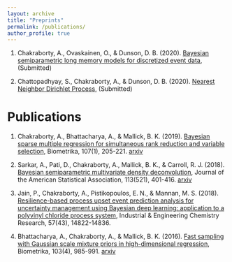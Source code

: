 ```yaml
---
layout: archive
title: "Preprints"
permalink: /publications/
author_profile: true
---
```


1. Chakraborty, A., Ovaskainen, O., & Dunson, D. B. (2020). [Bayesian semiparametric long memory models for discretized event data](https://arxiv.org/abs/2004.08309), (Submitted) 

2. Chattopadhyay, S., Chakraborty, A., & Dunson, D. B. (2020). [Nearest Neighbor Dirichlet Process](https://arxiv.org/abs/2003.07953), (Submitted)

# Publications
1. Chakraborty, A., Bhattacharya, A., & Mallick, B. K. (2019). [Bayesian sparse multiple regression for simultaneous rank reduction and variable selection](https://academic.oup.com/biomet/article-abstract/107/1/205/5638937), Biometrika, 107(1), 205-221. [arxiv](https://arxiv.org/abs/1612.00877)

2. Sarkar, A., Pati, D., Chakraborty, A., Mallick, B. K., & Carroll, R. J. (2018). [Bayesian semiparametric multivariate density deconvolution](https://amstat.tandfonline.com/doi/abs/10.1080/01621459.2016.1260467#.XuARxTpKhPY), Journal of the American Statistical Association, 113(521), 401-416. [arxiv](https://arxiv.org/abs/1404.6462)

3. Jain, P., Chakraborty, A., Pistikopoulos, E. N., & Mannan, M. S. (2018). [Resilience-based process upset event prediction analysis for uncertainty management using Bayesian deep learning: application to a polyvinyl chloride process system](https://pubs.acs.org/doi/abs/10.1021/acs.iecr.8b01069), Industrial & Engineering Chemistry Research, 57(43), 14822-14836.

4. Bhattacharya, A., Chakraborty, A., & Mallick, B. K. (2016). [Fast sampling with Gaussian scale mixture priors in high-dimensional regression](https://academic.oup.com/biomet/article-abstract/103/4/985/2447851), Biometrika, 103(4), 985-991. [arxiv](https://arxiv.org/abs/1506.04778)

